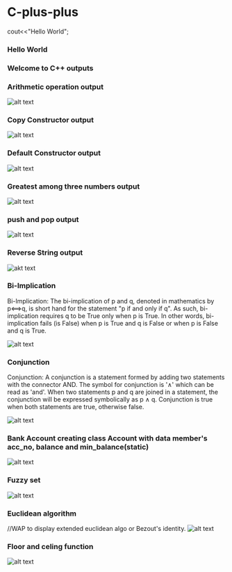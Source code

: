 # C-plus-plus

cout<<"Hello World";
### Hello World
### Welcome to C++ outputs

### Arithmetic operation output

![alt text](https://github.com/Aayush-Basnet/Photos/blob/33a4625d7859e82f64d2b6a4df0d22086a72adb9/arithmetic%20operation%20c++.png)

### Copy Constructor output

![alt text](https://github.com/Aayush-Basnet/Photos/blob/33a4625d7859e82f64d2b6a4df0d22086a72adb9/class%20copy%20constructor%20c++.png)

### Default Constructor output
![alt text](https://github.com/Aayush-Basnet/Photos/blob/2b24067c68de2d2541774a95382bc9829cca5709/default%20constructor.png)

### Greatest among three numbers output
![alt text](https://github.com/Aayush-Basnet/Photos/blob/4b24ca094a1cad77b29964f1b6acc3dfb837e009/greatest%20among%203%20numbers.png)

### push and pop output
![alt text](https://github.com/Aayush-Basnet/Photos/blob/4b24ca094a1cad77b29964f1b6acc3dfb837e009/push%20and%20pop.png)
 ### Reverse String output
 ![akt text](https://github.com/Aayush-Basnet/Photos/blob/ed98c185ddae752e31d8bd47c5605a1d3dd2b2fc/Reverse%20String.png)
 
### Bi-Implication 
Bi-Implication: 
The bi-implication of p and q, denoted in mathematics by p⟺q, is short hand for the statement "p if and only if q". As such, bi-implication requires q to be True only when p is True. In other words, bi-implication fails (is False) when p is True and q is False or when p is False and q is True.

![alt text](https://github.com/Aayush-Basnet/Photos/blob/597bead288118a6c10fe49d20660fedb13d25009/Bi-Implication.png)

### Conjunction 
Conjunction:
A conjunction is a statement formed by adding two statements with the connector AND. The symbol for conjunction is '∧' which can be read as 'and'. When two statements p and q are joined in a statement, the conjunction will be expressed symbolically as p ∧ q. Conjunction is true when both statements are true, otherwise false.

![alt text](https://github.com/Aayush-Basnet/Photos/blob/f8f99e1b3c1c62b3c2adeedda59ceca42d7d24d6/conjunction.png)

### Bank Account creating class Account with data member's acc_no, balance and min_balance(static)
![alt text](https://github.com/Aayush-Basnet/Photos/blob/f8f99e1b3c1c62b3c2adeedda59ceca42d7d24d6/bank%20account.png)

### Fuzzy set
![alt text](https://github.com/Aayush-Basnet/Photos/blob/8795c483e903471c1b680033d3a250c32297fd50/fuzzy%20set.png)

### Euclidean algorithm
//WAP to display extended euclidean algo or Bezout's identity.
![alt text](https://github.com/Aayush-Basnet/Photos/blob/38e05e94080b71f7e669e39c3bfac44f9ab0790c/euclidean.png)

### Floor and celing function
![alt text](https://github.com/Aayush-Basnet/Photos/blob/9568813e8571f1ece19ead7c05ce141f553b8550/floor%20and%20celing%20function.png)
